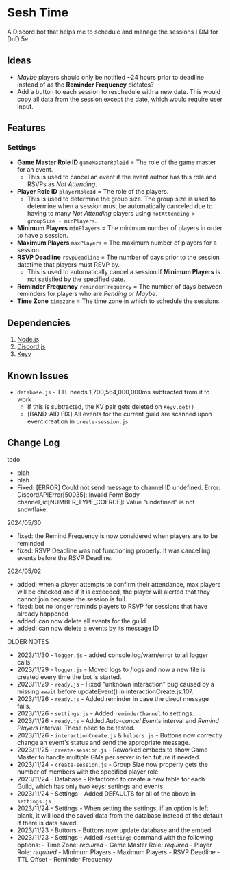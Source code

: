 # Sesh Time

A Discord bot that helps me to schedule and manage the sessions I DM for DnD 5e.

## Ideas

-   _Maybe_ players should only be notified ~24 hours prior to deadline instead of as the **Reminder Frequency** dictates?
-   Add a button to each session to reschedule with a new date. This would copy all data from the session except the date, which would require user input.

## Features

### Settings

-   **Game Master Role ID** `gameMasterRoleId` = The role of the game master for an event.
    -   This is used to cancel an event if the event author has this role and RSVPs as _Not Attending_.
-   **Player Role ID** `playerRoleId` = The role of the players.
    -   This is used to determine the group size. The group size is used to determine when a session must be automatically canceled due to having to many _Not Attending_ players using `notAttending > groupSize - minPlayers`.
-   **Minimum Players** `minPlayers` = The minimum number of players in order to have a session.
-   **Maximum Players** `maxPlayers` = The maximum number of players for a session.
-   **RSVP Deadline** `rsvpDeadline` = The number of days prior to the session datetime that players must RSVP by.
    -   This is used to automatically cancel a session if **Minimum Players** is not satisfied by the specified date.
-   **Reminder Frequency** `reminderFrequency` = The number of days between reminders for players who are _Pending_ or _Maybe_.
-   **Time Zone** `timezone` = The time zone in which to schedule the sessions.

## Dependencies

1. [Node.js](https://nodejs.org/en/)
2. [Discord.js](https://discord.js.org/#/)
3. [Keyv](https://keyv.org/)

## Known Issues

-   `database.js` - TTL needs 1,700,564,000,000ms subtracted from it to work
    -   If this is subtracted, the KV pair gets deleted on `Keyv.get()`
    -   [BAND-AID FIX] All events for the current guild are scanned upon event creation in `create-session.js`.

## Change Log

todo

-   blah
-   blah
-   Fixed: [ERROR] Could not send message to channel ID undefined. Error: DiscordAPIError[50035]: Invalid Form Body channel_id[NUMBER_TYPE_COERCE]: Value "undefined" is not snowflake.

2024/05/30

-   fixed: the Remind Frequency is now considered when players are to be reminded
-   fixed: RSVP Deadline was not functioning properly. It was cancelling events before the RSVP Deadline.

2024/05/02

-   added: when a player attempts to confirm their attendance, max players will be checked and if it is exceeded, the player will alerted that they cannot join because the session is full.
-   fixed: bot no longer reminds players to RSVP for sessions that have already happened
-   added: can now delete all events for the guild
-   added: can now delete a events by its message ID

OLDER NOTES

-   2023/11/30 - `logger.js` - added console.log/warn/error to all logger calls.
-   2023/11/29 - `logger.js` - Moved logs to /logs and now a new file is created every time the bot is started.
-   2023/11/29 - `ready.js` - Fixed "unknown interaction" bug caused by a missing `await` before updateEvent() in interactionCreate.js:107.
-   2023/11/26 - `ready.js` - Added reminder in case the direct message fails.
-   2023/11/26 - `settings.js` - Added `reminderChannel` to settings.
-   2023/11/26 - `ready.js` - Added _Auto-cancel Events_ interval and _Remind Players_ interval. These need to be tested.
-   2023/11/26 - `interactionCreate.js` & `helpers.js` - Buttons now correctly change an event's status and send the appropriate message.
-   2023/11/25 - `create-session.js` - Reworked embeds to show Game Master to handle multiple GMs per server in teh future if needed.
-   2023/11/24 - `create-session.js` - Group Size now properly gets the number of members with the specified player role
-   2023/11/24 - Database - Refactored to create a new table for each Guild, which has only two keys: settings and events.
-   2023/11/24 - Settings - Added DEFAULTS for all of the above in `settings.js`
-   2023/11/24 - Settings - When setting the settings, if an option is left blank, it will load the saved data from the database instead of the default if there is data saved.
-   2023/11/23 - Buttons - Buttons now update database and the embed
-   2023/11/23 - Settings - Added `/settings` command with the following options: - Time Zone: _required_ - Game Master Role: _required_ - Player Role: _required_ - Minimum Players - Maximum Players - RSVP Deadline - TTL Offset - Reminder Frequency
